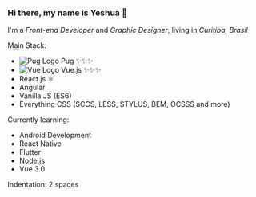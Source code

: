 ### Hi there, my name is Yeshua 👋

I'm a *Front-end Developer* and *Graphic Designer*, living in *Curitiba, Brasil*

Main Stack:
- ![Pug Logo](https://pugjs.org/images/favicon-16x16.png) Pug ✨✨✨
- ![Vue Logo](https://vuejs.org/images/icons/favicon-16x16.png) Vue.js  ✨✨✨
- React.js ⚛️
- Angular
- Vanilla JS (ES6)
- Everything CSS (SCCS, LESS, STYLUS, BEM, OCSSS and more)

Currently learning:
- Android Development
- React Native
- Flutter
- Node.js
- Vue 3.0

Indentation: 2 spaces
